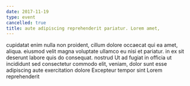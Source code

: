 ```yaml
---
date: 2017-11-19
type: event
cancelled: true
title: aute adipiscing reprehenderit pariatur. Lorem amet,
---
```

cupidatat enim nulla non proident, cillum dolore occaecat qui ea amet, aliqua. eiusmod velit magna voluptate ullamco eu nisi et pariatur. in ex sit deserunt labore quis do consequat. nostrud Ut ad fugiat in officia ut incididunt sed consectetur commodo elit, veniam, dolor sunt esse adipiscing aute exercitation dolore Excepteur tempor sint Lorem reprehenderit